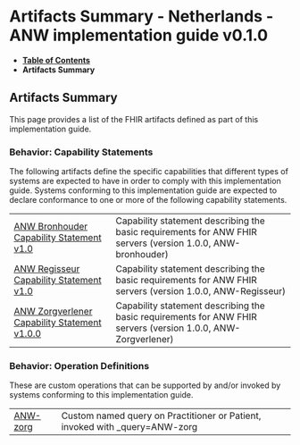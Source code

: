 # Artifacts Summary - Netherlands - ANW implementation guide v0.1.0

* [**Table of Contents**](toc.md)
* **Artifacts Summary**

## Artifacts Summary

This page provides a list of the FHIR artifacts defined as part of this implementation guide.

### Behavior: Capability Statements 

The following artifacts define the specific capabilities that different types of systems are expected to have in order to comply with this implementation guide. Systems conforming to this implementation guide are expected to declare conformance to one or more of the following capability statements.

| | |
| :--- | :--- |
| [ANW Bronhouder Capability Statement v1.0](CapabilityStatement-ANWBronhouderCapabilityStatement-v1.md) | Capability statement describing the basic requirements for ANW FHIR servers (version 1.0.0, ANW-bronhouder) |
| [ANW Regisseur Capability Statement v1.0](CapabilityStatement-ANWRegisseurCapabilityStatement-v1.md) | Capability statement describing the basic requirements for ANW FHIR servers (version 1.0.0, ANW-Regisseur) |
| [ANW Zorgverlener Capability Statement v1.0.0](CapabilityStatement-ANWZorgverlenerCapabilityStatement-v1.md) | Capability statement describing the basic requirements for ANW FHIR servers (version 1.0.0, ANW-Zorgverlener) |

### Behavior: Operation Definitions 

These are custom operations that can be supported by and/or invoked by systems conforming to this implementation guide.

| | |
| :--- | :--- |
| [ANW-zorg](OperationDefinition-ANW-zorg.md) | Custom named query on Practitioner or Patient, invoked with _query=ANW-zorg |

